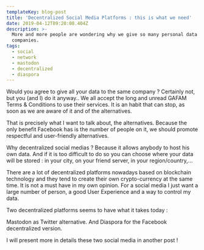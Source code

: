 ```yaml
---
templateKey: blog-post
title: 'Decentralized Social Media Platforms : this is what we need'
date: 2019-04-12T09:20:08.404Z
description: >-
  More and more people are wondering why we give so many personal data to few
  companies. 
tags:
  - social
  - network
  - mastodon
  - decentralized
  - diaspora
---
```

Would you agree to give all your data to the same company ? Certainly not, but you (and I) do it anyway.. We all accept the long and unread GAFAM Terms & Conditions to use their services. It is an habit that can stop, as soon as we are aware of it and of the alternatives.

That is precisely what I want to talk about, the alternatives. Because the only benefit Facebook has is the number of people on it, we should promote respectful and user-friendly alternatives. 

Why decentralized social medias ? Because it allows anybody to host his own data. And if it is too difficult to do so you can choose where your data will be stored : in your city, on your friend server, in your region/country,...

There are a lot of decentralized platforms nowadays based on blockchain technology and they tend to create their own crypto-currency at the same time. It is not a must have in my own opinion. For a social media I just want a large number of person, a good User Experience and a way to control my data.

Two decentralized platforms seems to have what it takes today :

Mastodon as Twitter alternative. And Diaspora for the Facebook decentralized version.

I will present more in details these two social media in another post !
